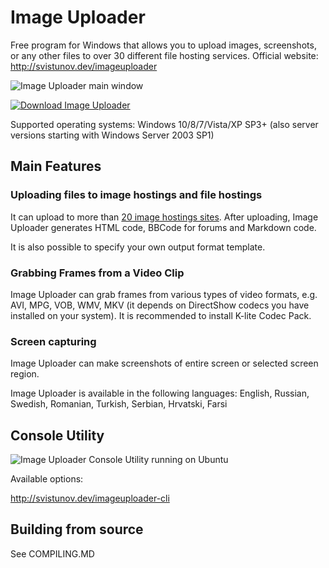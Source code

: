 # Image Uploader
Free program for Windows that allows you to upload images, screenshots, or any other files to over 30 different file hosting services. 
Official website: http://svistunov.dev/imageuploader

![Image Uploader main window](https://lh3.googleusercontent.com/-Cn0FbMwNmME/VXvtHdBlKgI/AAAAAAAAF0A/r7soROnyqrg/s0/clipboard_5956_12792.png)

[![Download Image Uploader](https://lh4.googleusercontent.com/-D6wvBfMHonw/VQHgBb9ZFzI/AAAAAAAAD1s/Hq1uUei_C-s/s0/download-button-en.png)](http://svistunov.dev/imageuploader_downloads)

Supported operating systems: Windows 10/8/7/Vista/XP SP3+ (also server versions starting with Windows Server 2003 SP1)

## Main Features

### Uploading files to image hostings and file hostings
It can upload to more than [20 image hostings sites](http://svistunov.dev/imageuploader_servers). After uploading, Image Uploader generates HTML code, BBCode for forums and Markdown code.

It is also possible to specify your own output format template.

### Grabbing Frames from a Video Clip
Image Uploader can grab frames from various types of video formats, e.g. AVI, MPG, VOB, WMV, MKV (it depends on DirectShow codecs you have installed on your system). It is recommended to install K-lite Codec Pack.

### Screen capturing
Image Uploader can make screenshots of entire screen or selected screen region.

Image Uploader is available in the following languages: English, Russian, Swedish, Romanian, Turkish, Serbian, Hrvatski, Farsi

## Console Utility

![Image Uploader Console Utility running on Ubuntu](https://lh4.googleusercontent.com/-cNDZG8GzVA4/VSwRWt6NyBI/AAAAAAAAEGU/y2TJbwUWhfQ/s0/Terminal_001.png)

Available options:

http://svistunov.dev/imageuploader-cli

## Building from source

See COMPILING.MD